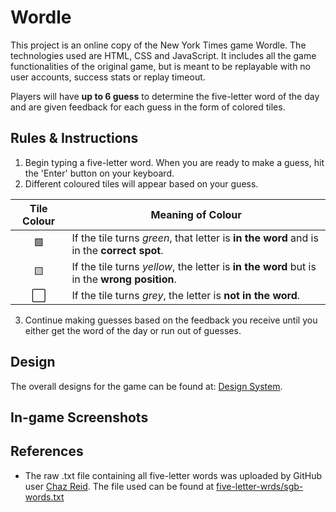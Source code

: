 # Wordle

This project is an online copy of the New York Times game Wordle. The technologies used are HTML, CSS and JavaScript. It includes all the game functionalities of the original game, but is meant to be replayable with no user accounts, success stats or replay timeout.

Players will have **up to 6 guess** to determine the five-letter word of the day and are given feedback for each guess in the form of colored tiles.

## Rules & Instructions

1. Begin typing a five-letter word. When you are ready to make a guess, hit the 'Enter' button on your keyboard.
2. Different coloured tiles will appear based on your guess.

| Tile Colour | Meaning of Colour
| :---: | ---
| 🟩 | If the tile turns *green*, that letter is **in the word** and is in the **correct spot**. 
| 🟨    | If the tile turns *yellow*, the letter is **in the word** but is in the **wrong position**. 
| ⬜ | If the tile turns *grey*, the letter is **not in the word**.
3. Continue making guesses based on the feedback you receive until you either get the word of the day or  run out of guesses.

## Design

The overall designs for the game can be found at: [Design System](docs/design_system.md).

## In-game Screenshots

## References
- The raw .txt file containing all five-letter words was uploaded by GitHub user [Chaz Reid](https://github.com/charlesreid1). The file used can be found at [five-letter-wrds/sgb-words.txt](https://github.com/charlesreid1/five-letter-words/blob/master/sgb-words.txt)
